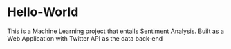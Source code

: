# Hello-World
This is a Machine Learning project that entails Sentiment Analysis. Built as a Web Application with Twitter API as the data back-end
